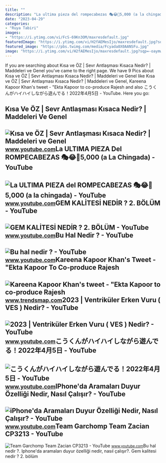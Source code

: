 ```yaml
---
title: ""
description: "La ultima pieza del rompecabezas 🎭😂🧘5,000 (a la chingada)"
date: "2023-04-29"
categories:
- "Ruya Tabiri"
images:
- "https://i.ytimg.com/vi/FcS-69Kn3OM/maxresdefault.jpg"
featuredImage: "https://i.ytimg.com/vi/H2fAEMesIjo/maxresdefault.jpg?sqp=-oaymwEmCIAKENAF8quKqQMa8AEB-AH-CYAC0AWKAgwIABABGGUgXyhTMA8=&amp;rs=AOn4CLCJYSghky0o-ilndxvg6fCYAda1ug"
featured_image: "https://pbs.twimg.com/media/Fcyada8X0AANSFu.jpg"
image: "https://i.ytimg.com/vi/H2fAEMesIjo/maxresdefault.jpg?sqp=-oaymwEmCIAKENAF8quKqQMa8AEB-AH-CYAC0AWKAgwIABABGGUgXyhTMA8=&amp;rs=AOn4CLCJYSghky0o-ilndxvg6fCYAda1ug"
---
```


If you are searching about Kısa ve ÖZ | Sevr Antlaşması Kısaca Nedir? | Maddeleri ve Genel you've came to the right page. We have 9 Pics about Kısa ve ÖZ | Sevr Antlaşması Kısaca Nedir? | Maddeleri ve Genel like Kısa ve ÖZ | Sevr Antlaşması Kısaca Nedir? | Maddeleri ve Genel, Kareena Kapoor Khan's tweet - "Ekta Kapoor to co-produce Rajesh and also こうくんがハイハイしながら遊んでる！2022年4月5日 - YouTube. Here you go:

Kısa Ve ÖZ | Sevr Antlaşması Kısaca Nedir? | Maddeleri Ve Genel
---------------------------------------------------------------

 ![Kısa ve ÖZ | Sevr Antlaşması Kısaca Nedir? | Maddeleri ve Genel](https://i.ytimg.com/vi/FcS-69Kn3OM/maxresdefault.jpg) <small>www.youtube.com</small>La ULTIMA PIEZA Del ROMPECABEZAS 🎭😂🧘5,000 (a La Chingada) - YouTube
-------------------------------------------------------------------

 ![La ULTIMA PIEZA del ROMPECABEZAS 🎭😂🧘5,000 (a la chingada) - YouTube](https://i.ytimg.com/vi/KdZ3OosEZ6s/hq2.jpg?sqp=-oaymwEoCOADEOgC8quKqQMcGADwAQH4Ad4EgAK4CIoCDAgAEAEYZSBMKGMwDw==&rs=AOn4CLCfzFvJaPoNerKMbSKycXF-fCyaDA) <small>www.youtube.com</small>GEM KALİTESİ NEDİR ? 2. BÖLÜM - YouTube
---------------------------------------

 ![GEM KALİTESİ NEDİR ? 2. BÖLÜM - YouTube](https://i.ytimg.com/vi/zhCXjDxEdEY/maxresdefault.jpg?sqp=-oaymwEmCIAKENAF8quKqQMa8AEB-AHUBoAC4AOKAgwIABABGGUgTCg7MA8=&rs=AOn4CLCP3A4_4tddaPa4IOU0CY-FCs5Ohw) <small>www.youtube.com</small>Bu Hal Nedir ? - YouTube
------------------------

 ![Bu hal nedir ? - YouTube](https://i.ytimg.com/vi/zWBQ_-OyZHk/hq2.jpg?sqp=-oaymwEoCOADEOgC8quKqQMcGADwAQH4AYwCgALgA4oCDAgAEAEYciBVKEAwDw==&rs=AOn4CLC788ESlx6DHL85itB8xq6fcS876g) <small>www.youtube.com</small>Kareena Kapoor Khan's Tweet - "Ekta Kapoor To Co-produce Rajesh
---------------------------------------------------------------

 ![Kareena Kapoor Khan's tweet - "Ekta Kapoor to co-produce Rajesh](https://pbs.twimg.com/media/Fcyada8X0AANSFu.jpg) <small>www.trendsmap.com</small>2023 | Ventriküler Erken Vuru ( VES ) Nedir? - YouTube
------------------------------------------------------

 ![2023 | Ventriküler Erken Vuru ( VES ) Nedir? - YouTube](https://i.ytimg.com/vi/K2vgmVpNxZI/maxresdefault.jpg?sqp=-oaymwEmCIAKENAF8quKqQMa8AEB-AH-CYAC0AWKAgwIABABGGUgZShlMA8=&rs=AOn4CLBh9FORkGm8l9FcS1eo18IQ0DLZ5w) <small>www.youtube.com</small>こうくんがハイハイしながら遊んでる！2022年4月5日 - YouTube
-------------------------------------

 ![こうくんがハイハイしながら遊んでる！2022年4月5日 - YouTube](https://i.ytimg.com/vi/H2fAEMesIjo/maxresdefault.jpg?sqp=-oaymwEmCIAKENAF8quKqQMa8AEB-AH-CYAC0AWKAgwIABABGGUgXyhTMA8=&rs=AOn4CLCJYSghky0o-ilndxvg6fCYAda1ug) <small>www.youtube.com</small>IPhone'da Aramaları Duyur Özelliği Nedir, Nasıl Çalışır? - YouTube
------------------------------------------------------------------

 ![iPhone'da Aramaları Duyur Özelliği Nedir, Nasıl Çalışır? - YouTube](https://i.ytimg.com/vi/5tvSSzd5FCs/hqdefault.jpg) <small>www.youtube.com</small>Team Garchomp Team Zacian CP3213 - YouTube
------------------------------------------

 ![Team Garchomp Team Zacian CP3213 - YouTube](https://i.ytimg.com/vi/HYLCwcE-Dgc/maxres2.jpg?sqp=-oaymwEoCIAKENAF8quKqQMcGADwAQH4AYwCgALgA4oCDAgAEAEYRSBHKGUwDw==&rs=AOn4CLC_ulBvmvqa2cf2uT56Qfk3FCYaDA) <small>www.youtube.com</small>Bu hal nedir ?. Iphone'da aramaları duyur özelliği nedir, nasıl çalışır?. Gem kali̇tesi̇ nedi̇r ? 2. bölüm
